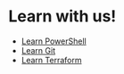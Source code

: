 # Learn with us!

- [Learn PowerShell](https://github.com/LearnWithCSA/LearnPowerShell)
- [Learn Git]()
- [Learn Terraform](https://github.com/LearnWithCSA/LearnTerraForm)

